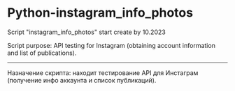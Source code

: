 # Python-instagram_info_photos
Script "instagram_info_photos" start create by 10.2023

Script purpose: API testing for Instagram (obtaining account information and list of publications).

---

Назначение скрипта: находит тестирование API для Инстаграм (получение инфо аккаунта и список публикаций).
